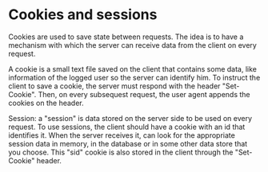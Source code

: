 # Cookies and sessions

Cookies are used to save state between requests. The idea is to have a mechanism with which the server can receive data from the client on every request. 

A cookie is a small text file saved on the client that contains some data, like information of the logged user so the server can identify him. To instruct the client to save a cookie, the server must respond with the header "Set-Cookie". Then, on every subsequest request, the user agent appends the cookies on the header.

Session: a "session" is data stored on the server side to be used on every request. To use sessions, the client should have a cookie with an id that identifies it. When the server receives it, can look for the appropriate session data in memory, in the database or in some other data store that you choose. This "sid" cookie is also stored in the client through the "Set-Cookie" header.